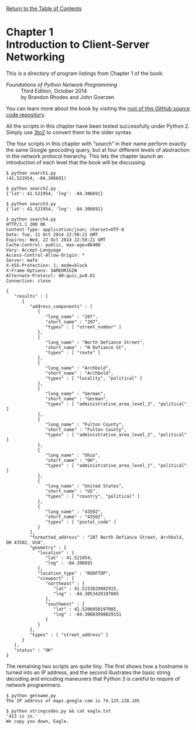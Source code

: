 [Return to the Table of Contents](https://github.com/brandon-rhodes/fopnp#readme)

# Chapter 1<br>Introduction to Client-Server Networking

This is a directory of program listings from Chapter 1 of the book:

<dl>
<dt><i>Foundations of Python Network Programming</i></dt>
<dd>
Third Edition, October 2014<br>
by Brandon Rhodes and John Goerzen
</dd>
</dl>

You can learn more about the book by visiting the
[root of this GitHub source code repository](https://github.com/brandon-rhodes/fopnp#readme).

All the scripts in this chapter have been tested successfully under
Python 2.  Simply use [3to2](https://pypi.python.org/pypi/3to2) to
convert them to the older syntax.

The four scripts in this chapter with “search” in their name perform
exactly the same Google geocoding query, but at four different levels of
abstraction in the network protocol hierarchy. This lets the chapter
launch an introduction of each level that the book will be discussing.

```
$ python search1.py
(41.521954, -84.306691)
```

```
$ python search2.py
{'lat': 41.521954, 'lng': -84.306691}
```

```
$ python search3.py
{'lat': 41.521954, 'lng': -84.306691}
```

```
$ python search4.py
HTTP/1.1 200 OK
Content-Type: application/json; charset=UTF-8
Date: Tue, 21 Oct 2014 22:50:21 GMT
Expires: Wed, 22 Oct 2014 22:50:21 GMT
Cache-Control: public, max-age=86400
Vary: Accept-Language
Access-Control-Allow-Origin: *
Server: mafe
X-XSS-Protection: 1; mode=block
X-Frame-Options: SAMEORIGIN
Alternate-Protocol: 80:quic,p=0.01
Connection: close

{
   "results" : [
      {
         "address_components" : [
            {
               "long_name" : "207",
               "short_name" : "207",
               "types" : [ "street_number" ]
            },
            {
               "long_name" : "North Defiance Street",
               "short_name" : "N Defiance St",
               "types" : [ "route" ]
            },
            {
               "long_name" : "Archbold",
               "short_name" : "Archbold",
               "types" : [ "locality", "political" ]
            },
            {
               "long_name" : "German",
               "short_name" : "German",
               "types" : [ "administrative_area_level_3", "political" ]
            },
            {
               "long_name" : "Fulton County",
               "short_name" : "Fulton County",
               "types" : [ "administrative_area_level_2", "political" ]
            },
            {
               "long_name" : "Ohio",
               "short_name" : "OH",
               "types" : [ "administrative_area_level_1", "political" ]
            },
            {
               "long_name" : "United States",
               "short_name" : "US",
               "types" : [ "country", "political" ]
            },
            {
               "long_name" : "43502",
               "short_name" : "43502",
               "types" : [ "postal_code" ]
            }
         ],
         "formatted_address" : "207 North Defiance Street, Archbold, OH 43502, USA",
         "geometry" : {
            "location" : {
               "lat" : 41.521954,
               "lng" : -84.306691
            },
            "location_type" : "ROOFTOP",
            "viewport" : {
               "northeast" : {
                  "lat" : 41.5233029802915,
                  "lng" : -84.3053420197085
               },
               "southwest" : {
                  "lat" : 41.5206050197085,
                  "lng" : -84.30803998029151
               }
            }
         },
         "types" : [ "street_address" ]
      }
   ],
   "status" : "OK"
}

```

The remaining two scripts are quite tiny. The first shows how a
hostname is turned into an IP address, and the second illustrates the
basic string decoding and encoding maneuvers that Python 3 is careful to
require of network programmers.

```
$ python getname.py
The IP address of maps.google.com is 74.125.228.105
```

```
$ python stringcodes.py && cat eagle.txt
'413 is in.'
We copy you down, Eagle.
```
